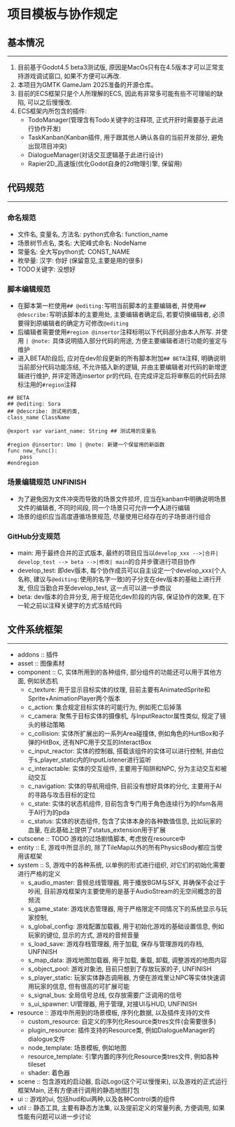 # 项目模板与协作规定

## 基本情况

---

1. 目前基于Godot4.5 beta3测试版, 原因是MacOs只有在4.5版本才可以正常支持游戏调试窗口, 如果不方便可以再改.
2. 本项目为GMTK GameJam 2025准备的开源仓库。
3. 目前的ECS框架只是个人所理解的ECS, 因此有非常多可能有些不可理喻的缺陷, 可以之后慢慢改.
4. ECS框架内所包含的插件:
   - TodoManager(管理含有Todo关键字的注释项, 正式开肝时需要基于此进行协作开发)
   - TaskKanban(Kanban插件, 用于跟其他人确认各自的当前开发部分, 避免出现项目冲突)
   - DialogueManager(对话交互逻辑基于此进行设计)
   - Rapier2D\_高速版(优化Godot自身的2d物理引擎, 保留用)

## 代码规范

---

### 命名规范

- 文件名, 变量名, 方法名: python式命名: function_name
- 场景树节点名, 类名: 大驼峰式命名: NodeName
- 常量名: 全大写python式: CONST_NAME
- 枚举量: 汉字: 你好 (保留意见,主要是用的很多)
- TODO关键字: 没想好

### 脚本编辑规范

- 在脚本第一栏使用`## @editing:`写明当前脚本的主要编辑者, 并使用`## @describe:`写明该脚本的主要用处, 主要编辑者确定后, 若要切换编辑者, 必须要得到原编辑者的确定方可修改`@editing`
- 后编辑者需要使用`#region @insertor`注释标明以下代码部分由本人所写. 并使用 `| @note:` 具体说明插入部分代码的用途, 方便主要编辑者进行功能的鉴定与维护
- 进入BETA阶段后, 应对在dev阶段更新的所有脚本附加`## BETA`注释, 明确说明当前部分代码功能冻结, 不允许插入新的逻辑, 并由主要编辑者对代码的新增逻辑进行维护, 并评定筛选insertor pr的代码, 在完成评定后将审察后的代码去除标注用的`#region`注释

```gdscript
## BETA
## @editing: Sora
## @describe: 测试用的类,
class_name ClassName

@export var variant_name: String ## 测试用的变量名

#region @insertor: Umo | @note: 新建一个保留用的新函数
func new_func():
    pass
#endregion
```

### 场景编辑规范 UNFINISH

- 为了避免因为文件冲突而导致的场景文件损坏, 应当在kanban中明确说明场景文件的编辑者, 不同时间段, 同一个场景只可允许**一个人**进行编辑
- 场景的组织应当高度遵循场景规范, 尽量使用已经存在的子场景进行组合

### GitHub分支规范

- main: 用于最终合并的正式版本, 最终的项目应当以`develop_xxx -->|合并| develop_test --> beta -->|修改| main`的合并步骤进行项目协作
- develop_test: 即dev版本, 每个协作成员可以自主设定一个develop_xxx(个人名称, 建议与`@editing:`使用的名字一致)的子分支在dev版本的基础上进行开发, 但应当勤合并至develop_test, 这一点可以进一步商议
- beta: dev版本的合并分支, 用于规范化dev阶段的内容, 保证协作的效果, 在下一轮之前以注释关键字的方式冻结代码

## 文件系统框架

---

- addons :: 插件
- asset :: 图像素材
- component :: C, 实体所用到的各种组件, 部分组件的功能还可以用于其他方面, 例如状态机
  - c_texture: 用于显示目标实体的纹理, 目前主要有AnimatedSprite和Sprite+AnimationPlayer两个版本
  - c_action: 集合规定目标实体的可能行为, 例如死亡后掉落
  - c_camera: 聚焦于目标实体的摄像机, 与InputReactor属性类似, 规定了镜头的移动策略
  - c_collision: 实体所扩展出的一系列Area碰撞体, 例如角色的HurtBox和子弹的HitBox, 还有NPC用于交互的InteractBox
  - c_input_reactor: 实体的控制器, 搭载该组件的实体可以进行控制, 并由位于s_player_static内的InputListener进行监听
  - c_interactable: 实体的交互组件, 主要用于陷阱和NPC, 分为主动交互和被动交互
  - c_navigation: 实体的导航用组件, 目前没有想好具体的分化, 主要用于AI的寻路与攻击目标的定位
  - c_state: 实体的状态机组件, 目前包含专门用于角色连续行为的hfsm各用于AI行为的pda
  - c_status: 实体的状态组件, 包含了实体本身的各种数值信息, 比如玩家的血量, 在此基础上提供了status_extension用于扩展
- cutscene :: TODO 游戏的过场剧情脚本, 考虑放在resource中
- entity :: E, 游戏中所显示的, 除了TileMap以外的所有PhysicsBody都应当使用该框架
- system :: S, 游戏中的各种系统, 以单例的形式进行组织, 对它们的初始化需要进行严格的定义
  - s_audio_master: 音频总线管理器, 用于播放BGM与SFX, 并确保不会过于吵闹, 目前游戏框架内主要使用的是基于AudioStream的无空间概念的音频流
  - s_game_state: 游戏状态管理器, 用于严格限定不同情况下的系统显示与玩家控制,
  - s_global_config: 游戏配置加载器, 用于初始化游戏的基础设置信息, 例如玩家的键位, 显示的方式, 游戏的音频音量
  - s_load_save: 游戏存档管理器, 用于加载, 保存与管理游戏的存档, UNFINISH
  - s_map_data: 游戏地图加载器, 用于加载, 重载, 卸载, 调整游戏的地图内容
  - s_object_pool: 游戏对象池, 目前只想到了存放玩家的子, UNFINISH
  - s_player_static: 玩家实体静态调用器, 方便在游戏里让NPC等实体快速调用玩家的信息, 但有很高的可扩展可能
  - s_signal_bus: 全局信号总线, 仅存放需要广泛调用的信号
  - s_ui_spawner: UI管理器, 用于管理, 对接UI与HUD, UNFINISH
- resource :: 游戏中所用到的场景模板, 序列化数据, 以及插件支持的文件
  - custom_resource: 自定义的序列化Resource类tres文件(会需要很多)
  - plugin_resource: 插件支持的Resource类, 例如DialogueManager的dialogue文件
  - node_template: 场景模板, 例如地图
  - resource_template: 引擎内置的序列化Resource类tres文件, 例如各种tileset
  - shader: 着色器
- scene :: 包含游戏的启动器, 启动Logo(这个可以慢慢来), 以及游戏的正式运行框架Main, 还有方便进行调用的静态地图打包
- ui :: 游戏的ui, 包括hud和ui两种,以及各种Control类的组件
- util :: 静态工具, 主要有静态方法集, 以及提前定义的常量列表, 方便调用, 如果性能有问题可以进一步讨论

